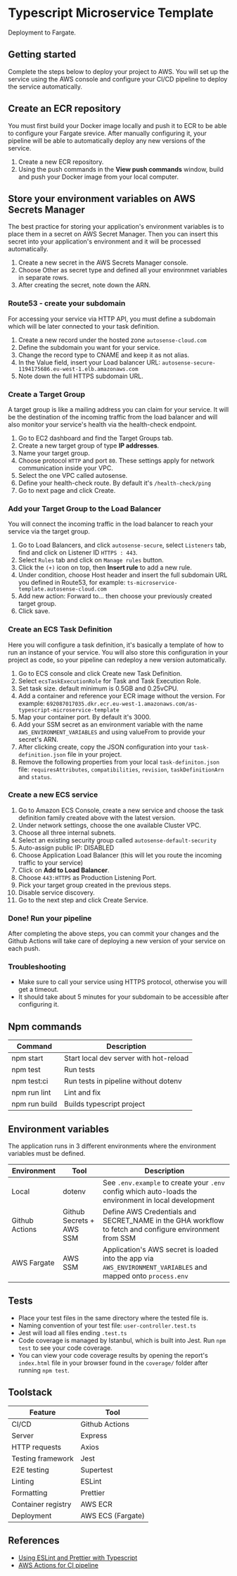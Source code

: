 # Typescript Microservice Template

Deployment to Fargate.

## Getting started

Complete the steps below to deploy your project to AWS. You will set up the service using the AWS console and configure your CI/CD pipeline to deploy the service automatically.

## Create an ECR repository

You must first build your Docker image locally and push it to ECR to be able to configure your Fargate srevice. After manually configuring it, your pipeline will be able to automatically deploy any new versions of the service.

1. Create a new ECR repository.
2. Using the push commands in the **View push commands** window, build and push your Docker image from your local computer.

## Store your environment variables on AWS Secrets Manager

The best practice for storing your application's environment variables is to place them in a secret on AWS Secret Manager. Then you can insert this secret into your application's environment and it will be processed automatically.

1. Create a new secret in the AWS Secrets Manager console.
2. Choose Other as secret type and defined all your environmnet variables in separate rows.
3. After creating the secret, note down the ARN.

### Route53 - create your subdomain

For accessing your service via HTTP API, you must define a subdomain which will be later connected to your task definition.

1. Create a new record under the hosted zone `autosense-cloud.com`
2. Define the subdomain you want for your service.
3. Change the record type to CNAME and keep it as not alias.
4. In the Value field, insert your Load balancer URL: `autosense-secure-1194175686.eu-west-1.elb.amazonaws.com`
5. Note down the full HTTPS subdomain URL.

### Create a Target Group

A target group is like a mailing address you can claim for your service. It will be the destination of the incoming traffic from the load balancer and will also monitor your service's health via the health-check endpoint.

1. Go to EC2 dashboard and find the Target Groups tab.
2. Create a new target group of type **IP addresses**.
3. Name your target group.
4. Choose protocol `HTTP` and port `80`. These settings apply for network communication inside your VPC.
5. Select the one VPC called autosense.
6. Define your health-check route. By default it's `/health-check/ping`
7. Go to next page and click Create.

### Add your Target Group to the Load Balancer

You will connect the incoming traffic in the load balancer to reach your service via the target group.

1. Go to Load Balancers, and click `autosense-secure`, select `Listeners` tab, find and click on Listener ID `HTTPS : 443`.
2. Select `Rules` tab and click on `Manage rules` button.
3. Click the `(+)` icon on top, then **Insert rule** to add a new rule.
4. Under condition, choose Host header and insert the full subdomain URL you defined in Route53, for example: `ts-microservice-template.autosense-cloud.com`
5. Add new action: Forward to... then choose your previously created target group.
6. Click save.

### Create an ECS Task Definition

Here you will configure a task definition, it's basically a template of how to run an instance of your service. You will also store this configuration in your project as code, so your pipeline can redeploy a new version automatically.

1. Go to ECS console and click Create new Task Definition.
2. Select `ecsTaskExecutionRole` for Task and Task Execution Role.
3. Set task size. default minimum is 0.5GB and 0.25vCPU.
4. Add a container and reference your ECR image without the version. For example: `692087017035.dkr.ecr.eu-west-1.amazonaws.com/as-typescript-microservice-template`
5. Map your container port. By default it's 3000.
6. Add your SSM secret as an environment variable with the name `AWS_ENVIRONMENT_VARIABLES` and using valueFrom to provide your secret's ARN.
7. After clicking create, copy the JSON configuration into your `task-definition.json` file in your project.
8. Remove the following properties from your local `task-definiton.json` file: `requiresAttributes`, `compatibilities`, `revision`, `taskDefinitionArn` and `status`.

### Create a new ECS service

1. Go to Amazon ECS Console, create a new service and choose the task definition family created above with the latest version.
2. Under network settings, choose the one available Cluster VPC.
3. Choose all three internal subnets.
4. Select an existing security group called `autosense-default-security`
5. Auto-assign public IP: DISABLED
6. Choose Application Load Balancer (this will let you route the incoming traffic to your service)
7. Click on **Add to Load Balancer**.
8. Choose `443:HTTPS` as Production Listening Port.
9. Pick your target group created in the previous steps.
10. Disable service discovery.
11. Go to the next step and click Create Service.

### Done! Run your pipeline

After completing the above steps, you can commit your changes and the Github Actions will take care of deploying a new version of your service on each push.

### Troubleshooting

- Make sure to call your service using HTTPS protocol, otherwise you will get a timeout.
- It should take about 5 minutes for your subdomain to be accessible after configuring it.

## Npm commands

| Command       | Description                            |
| ------------- | -------------------------------------- |
| npm start     | Start local dev server with hot-reload |
| npm test      | Run tests                              |
| npm test:ci   | Run tests in pipeline without dotenv   |
| npm run lint  | Lint and fix                           |
| npm run build | Builds typescript project              |

## Environment variables

The application runs in 3 different environments where the environment variables must be defined.

| Environment    | Tool                     | Description                                                                                                   |
| -------------- | ------------------------ | ------------------------------------------------------------------------------------------------------------- |
| Local          | dotenv                   | See `.env.example` to create your `.env` config which auto-loads the environment in local development         |
| Github Actions | Github Secrets + AWS SSM | Define AWS Credentials and SECRET_NAME in the GHA workflow to fetch and configure environment from SSM        |
| AWS Fargate    | AWS SSM                  | Application's AWS secret is loaded into the app via `AWS_ENVIRONMENT_VARIABLES` and mapped onto `process.env` |

## Tests

- Place your test files in the same directory where the tested file is.
- Naming convention of your test file: `user-controller.test.ts`
- Jest will load all files ending `.test.ts`
- Code coverage is managed by Istanbul, which is built into Jest. Run `npm test` to see your code coverage.
- You can view your code coverage results by opening the report's `index.html` file in your browser found in the `coverage/` folder after running `npm test`.

## Toolstack

| Feature            | Tool              |
| ------------------ | ----------------- |
| CI/CD              | Github Actions    |
| Server             | Express           |
| HTTP requests      | Axios             |
| Testing framework  | Jest              |
| E2E testing        | Supertest         |
| Linting            | ESLint            |
| Formatting         | Prettier          |
| Container registry | AWS ECR           |
| Deployment         | AWS ECS (Fargate) |

## References

- [Using ESLint and Prettier with Typescript](https://www.robertcooper.me/using-eslint-and-prettier-in-a-typescript-project)
- [AWS Actions for CI pipeline](https://github.com/aws-actions)

